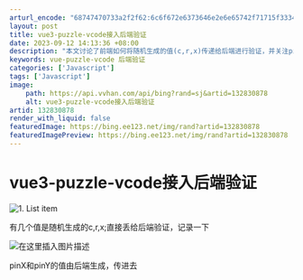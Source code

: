 ```yaml
---
arturl_encode: "68747470733a2f2f62:6c6f672e6373646e2e6e65742f71715f33343232313831322f:61727469636c652f64657461696c732f313332383330383738"
layout: post
title: vue3-puzzle-vcode接入后端验证
date: 2023-09-12 14:13:36 +08:00
description: "本文讨论了前端如何将随机生成的值(c,r,x)传递给后端进行验证，并关注pin"
keywords: vue-puzzle-vcode 后端验证
categories: ['Javascript']
tags: ['Javascript']
image:
    path: https://api.vvhan.com/api/bing?rand=sj&artid=132830878
    alt: vue3-puzzle-vcode接入后端验证
artid: 132830878
render_with_liquid: false
featuredImage: https://bing.ee123.net/img/rand?artid=132830878
featuredImagePreview: https://bing.ee123.net/img/rand?artid=132830878
---
```


# vue3-puzzle-vcode接入后端验证

![1. List item](https://i-blog.csdnimg.cn/blog_migrate/757f0a2b9e13b1bad3fddd4972d8b4ae.png)
  
有几个值是随机生成的c,r,x;直接丢给后端验证，记录一下
  
![在这里插入图片描述](https://i-blog.csdnimg.cn/blog_migrate/29daf335ad57b36149da0f0f7669560a.png)
  
pinX和pinY的值由后端生成，传进去